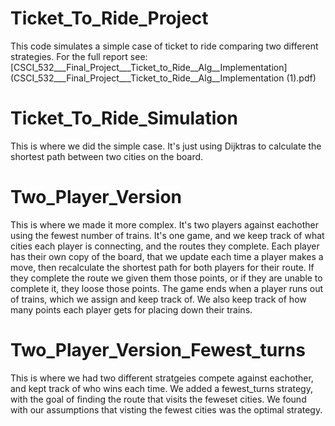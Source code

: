 # Ticket_To_Ride_Project
This code simulates a simple case of ticket to ride comparing two different strategies. For the full report see: [CSCI_532___Final_Project___Ticket_to_Ride__Alg__Implementation](CSCI_532___Final_Project___Ticket_to_Ride__Alg__Implementation (1).pdf)
# Ticket_To_Ride_Simulation
This is where we did the simple case. It's just using Dijktras to calculate the shortest path between two cities on the board. 

# Two_Player_Version
This is where we made it more complex. It's two players against eachother using the fewest number of trains. It's one game, and we keep track of what cities each player is connecting, and the routes they complete. 
Each player has their own copy of the board, that we update each time a player makes a move, then recalculate the shortest path for both players for their route. If they complete the route we given them those points, or if they are unable to complete it, they loose those points. The game ends when a player runs out of trains, which we assign and keep track of. We also keep track of how many points each player gets for placing down their trains. 

# Two_Player_Version_Fewest_turns
This is where we had two different stratgeies compete against eachother, and kept track of who wins each time. We added a fewest_turns strategy, with the goal of finding the route that visits the feweset cities. We found with our assumptions that visting the fewest cities was the optimal strategy. 
